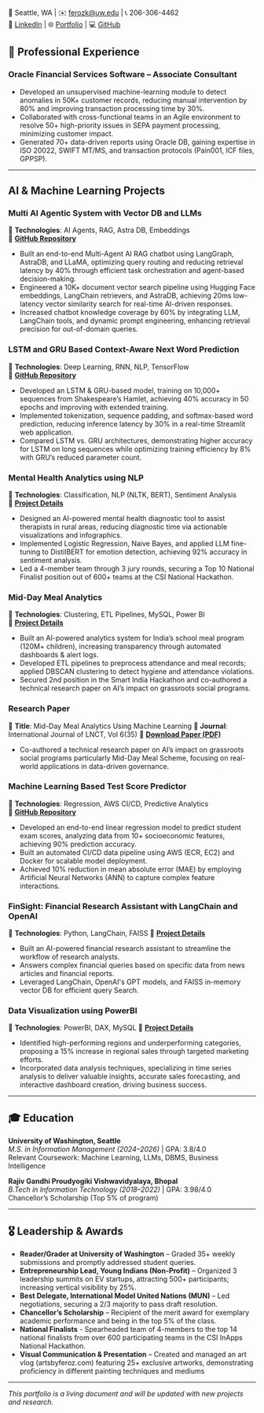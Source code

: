 📍 Seattle, WA | ✉️ ferozk@uw.edu | 📞 206-306-4462  
🔗 [LinkedIn](https://www.linkedin.com/in/ferozkhan2) | 🌐 [Portfolio](https://ferozk0333.github.io/Portfolio-Website/) | 💻 [GitHub](https://github.com/ferozk0333) 


## 💼 Professional Experience  
### **Oracle Financial Services Software** – Associate Consultant  
- Developed an unsupervised machine-learning module to detect anomalies in 50K+ customer records, reducing manual intervention by 80% and improving transaction processing time by 30%.
- Collaborated with cross-functional teams in an Agile environment to resolve 50+ high-priority issues in SEPA payment processing, minimizing customer impact.
- Generated 70+ data-driven reports using Oracle DB, gaining expertise in ISO 20022, SWIFT MT/MS, and transaction protocols (Pain001, ICF files, GPPSP).

---

## AI & Machine Learning Projects  
### **Multi AI Agentic System with Vector DB and LLMs**  
📌 **Technologies**: AI Agents, RAG, Astra DB, Embeddings  
🔗 **[GitHub Repository](https://github.com/ferozk0333/Multi-AI-Agentic-RAG-Chatbot-with-AstraDB-and-LLMs)**  
- Built an end-to-end Multi-Agent AI RAG chatbot using LangGraph, AstraDB, and LLaMA, optimizing query routing and reducing retrieval latency by 40% through efficient task orchestration and agent-based decision-making.
- Engineered a 10K+ document vector search pipeline using Hugging Face embeddings, LangChain retrievers, and AstraDB, achieving 20ms low-latency vector similarity search for real-time AI-driven responses.
- Increased chatbot knowledge coverage by 60% by integrating LLM, LangChain tools, and dynamic prompt engineering, enhancing retrieval precision for out-of-domain queries.

### **LSTM and GRU Based Context-Aware Next Word Prediction**  
📌 **Technologies**: Deep Learning, RNN, NLP, TensorFlow  
🔗 **[GitHub Repository](https://github.com/ferozk0333/Context-Aware-Next-Word-Prediction-Using-LSTM-and-GRU-Networks/tree/main)**  
- Developed an LSTM & GRU-based model, training on 10,000+ sequences from Shakespeare’s Hamlet, achieving 40% accuracy in 50 epochs and improving with extended training.
- Implemented tokenization, sequence padding, and softmax-based word prediction, reducing inference latency by 30% in a real-time Streamlit web application.
- Compared LSTM vs. GRU architectures, demonstrating higher accuracy for LSTM on long sequences while optimizing training efficiency by 8% with GRU’s reduced parameter count.

### **Mental Health Analytics using NLP**  
📌 **Technologies**: Classification, NLP (NLTK, BERT), Sentiment Analysis  
🔗 **[Project Details](https://ferozk0333.github.io/Portfolio-Website/project1.html)**  
- Designed an AI-powered mental health diagnostic tool to assist therapists in rural areas, reducing diagnostic time via actionable visualizations and infographics.
- Implemented Logistic Regression, Naive Bayes, and applied LLM fine-tuning to DistilBERT for emotion detection, achieving 92% accuracy in sentiment analysis.
- Led a 4-member team through 3 jury rounds, securing a Top 10 National Finalist position out of 600+ teams at the CSI National Hackathon.

### **Mid-Day Meal Analytics**  
📌 **Technologies**: Clustering, ETL Pipelines, MySQL, Power BI  
🔗 **[Project Details](https://ferozk0333.github.io/Portfolio-Website/project3.html)**  
- Built an AI-powered analytics system for India’s school meal program (120M+ children), increasing transparency through automated dashboards & alert logs.
- Developed ETL pipelines to preprocess attendance and meal records; applied DBSCAN clustering to detect hygiene and attendance violations.
- Secured 2nd position in the Smart India Hackathon and co-authored a technical research paper on AI’s impact on grassroots social programs.

### **Research Paper**  
📌 **Title**: Mid-Day Meal Analytics Using Machine Learning 
📖 **Journal**: International Journal of LNCT, Vol 6(35)
🔗 **[Download Paper (PDF)](https://ferozk0333.github.io/Portfolio-Website/assets/MDM.pdf)**  
- Co-authored a technical research paper on AI’s impact on grassroots social programs particularly Mid-Day Meal Scheme, focusing on real-world applications in data-driven governance.

### **Machine Learning Based Test Score Predictor**  
📌 **Technologies**: Regression, AWS CI/CD, Predictive Analytics  
🔗 **[GitHub Repository](https://github.com/ferozk0333/Machine_Learning_based_Test_Score_Predictor_with_AWS_CI-CD_Deployment)**  
- Developed an end-to-end linear regression model to predict student exam scores, analyzing data from 10+ socioeconomic features, achieving 90% prediction accuracy.
- Built an automated CI/CD data pipeline using AWS (ECR, EC2) and Docker for scalable model deployment.
- Achieved 10% reduction in mean absolute error (MAE) by employing Artificial Neural Networks (ANN) to capture complex feature interactions.

### **FinSight: Financial Research Assistant with LangChain and OpenAI**  
📌 **Technologies**: Python, LangChain, FAISS 
🔗 **[Project Details](https://ferozk0333.github.io/Portfolio-Website/project5.html)**  
- Built an AI-powered financial research assistant to streamline the workflow of research analysts.
- Answers complex financial queries based on specific data from news articles and financial reports.
- Leveraged LangChain, OpenAI's GPT models, and FAISS in-memory vector DB for efficient query Search.

### **Data Visualization using PowerBI**  
📌 **Technologies**: PowerBI, DAX, MySQL 
🔗 **[Project Details](https://ferozk0333.github.io/Portfolio-Website/project4.html)**  
- Identified high-performing regions and underperforming categories, proposing a 15% increase in regional sales through targeted marketing efforts.
- Incorporated data analysis techniques, specializing in time series analysis to deliver valuable insights, accurate sales forecasting, and interactive dashboard creation, driving business success.

---

## 🎓 Education  
**University of Washington, Seattle**  
*M.S. in Information Management (2024–2026)* | GPA: 3.8/4.0  
Relevant Coursework: Machine Learning, LLMs, DBMS, Business Intelligence  

**Rajiv Gandhi Proudyogiki Vishwavidyalaya, Bhopal**  
*B.Tech in Information Technology (2018–2022)* | GPA: 3.98/4.0  
Chancellor’s Scholarship (Top 5% of program)

---

## 🎖 Leadership & Awards  
- **Reader/Grader at University of Washington** – Graded 35+ weekly submissions and promptly addressed student queries.
- **Entrepreneurship Lead, Young Indians (Non-Profit)** – Organized 3 leadership summits on EV startups, attracting 500+ participants; increasing vertical visibility by 25%.
- **Best Delegate, International Model United Nations (MUN)** – Led negotiations, securing a 2/3 majority to pass draft resolution.
- **Chancellor’s Scholarship** – Recipient of the merit award for exemplary academic performance and being in the top 5% of the class.
- **National Finalists** - Spearheaded team of 4-members to the top 14 national finalists from over 600 participating teams in the CSI InApps National Hackathon.
- **Visual Communication & Presentation** – Created and managed an art vlog (artsbyferoz.com) featuring 25+ exclusive artworks, demonstrating proficiency in different painting techniques and mediums

---

_This portfolio is a living document and will be updated with new projects and research._
